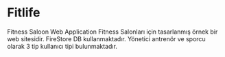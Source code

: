 # Fitlife
Fitness Saloon Web Application
Fitness Salonları için tasarlanmış örnek bir web sitesidir.
FireStore DB kullanmaktadır.
Yönetici antrenör ve sporcu olarak 3 tip kullanıcı tipi bulunmaktadır.
